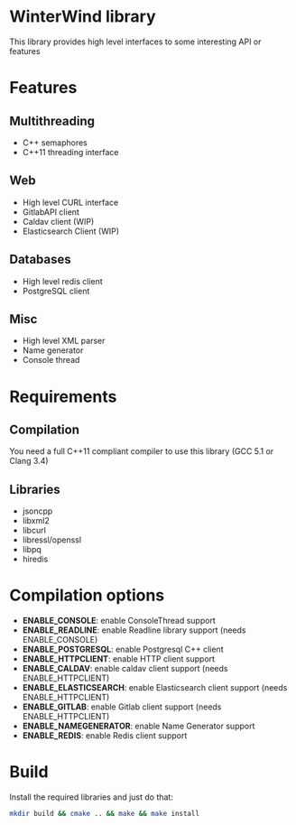 # WinterWind library

This library provides high level interfaces to some interesting API or features

# Features
## Multithreading

* C++ semaphores
* C++11 threading interface

## Web

* High level CURL interface
* GitlabAPI client
* Caldav client (WIP)
* Elasticsearch Client (WIP)

## Databases

* High level redis client
* PostgreSQL client

## Misc

* High level XML parser
* Name generator
* Console thread

# Requirements

## Compilation

You need a full C++11 compliant compiler to use this library (GCC 5.1 or Clang 3.4)

## Libraries

* jsoncpp
* libxml2
* libcurl
* libressl/openssl
* libpq
* hiredis

# Compilation options

* __ENABLE_CONSOLE__: enable ConsoleThread support
* __ENABLE_READLINE__: enable Readline library support (needs ENABLE_CONSOLE)
* __ENABLE_POSTGRESQL__: enable Postgresql C++ client
* __ENABLE_HTTPCLIENT__: enable HTTP client support
* __ENABLE_CALDAV__: enable caldav client support (needs ENABLE_HTTPCLIENT)
* __ENABLE_ELASTICSEARCH__: enable Elasticsearch client support (needs ENABLE_HTTPCLIENT)
* __ENABLE_GITLAB__: enable Gitlab client support (needs ENABLE_HTTPCLIENT)
* __ENABLE_NAMEGENERATOR__: enable Name Generator support
* __ENABLE_REDIS__: enable Redis client support

# Build

Install the required libraries and just do that:

```bash
mkdir build && cmake .. && make && make install
```
